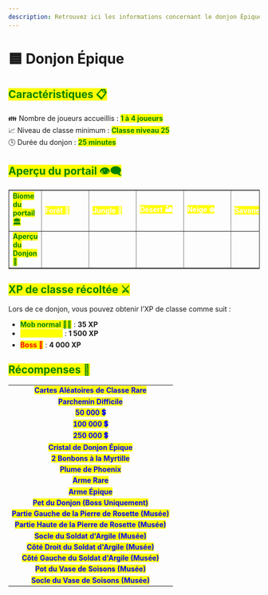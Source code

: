 ```yaml
---
description: Retrouvez ici les informations concernant le donjon Épique
---
```


# 🟦 Donjon Épique

## <mark style="color:green;"> Caractéristiques 📋</mark>

👪 Nombre de joueurs accueillis : <mark style="color:green;">**1 à 4 joueurs**</mark>  
📈 Niveau de classe minimum : <mark style="color:green;">**Classe niveau 25**</mark>  
🕓 Durée du donjon : <mark style="color:green;">**25 minutes**</mark>  

## <mark style="color:green;"> Aperçu du portail 👁‍🗨</mark>

<table border="1" cellspacing="0" cellpadding="6">
  <tr>
    <td><mark style="color:green;"><strong>Biome du portail 🏛️</strong></mark></td>
    <td><mark style="color:white;"><strong>Forêt 🌳</strong></mark></td>
    <td><mark style="color:white;"><strong>Jungle 🦜</strong></mark></td>
    <td><mark style="color:white;"><strong>Désert 🏜️</strong></mark></td>
    <td><mark style="color:white;"><strong>Neige ❄️</strong></mark></td>
    <td><mark style="color:white;"><strong>Savane 🦏</strong></mark></td>
    <td><mark style="color:white;"><strong>Marais 🐸</strong></mark></td>
    <td><mark style="color:white;"><strong>Messa 🌵</strong></mark></td>
    <td><mark style="color:white;"><strong>Nether 🔥</strong></mark></td>
  </tr>
  <tr>
    <td><mark style="color:green;"><strong>Aperçu du Donjon 📸</strong></mark></td>
    <td><figure><img src="../../.gitbook/assets/Les_Donjons/Portail/Epique/Foret.png" alt=""></figure></td>
    <td><figure><img src="../../.gitbook/assets/Les_Donjons/Portail/Epique/Jungle.png" alt=""></figure></td>
    <td><figure><img src="../../.gitbook/assets/Les_Donjons/Portail/Epique/Desert.png" alt=""></figure></td>
    <td><figure><img src="../../.gitbook/assets/Les_Donjons/Portail/Epique/Neige.png" alt=""></figure></td>
    <td><figure><img src="../../.gitbook/assets/Les_Donjons/Portail/Epique/Savane.png" alt=""></figure></td>
    <td><figure><img src="../../.gitbook/assets/Les_Donjons/Portail/Epique/Marais.png" alt=""></figure></td>
    <td><figure><img src="../../.gitbook/assets/Les_Donjons/Portail/Epique/Messa.png" alt=""></figure></td>
    <td><figure><img src="../../.gitbook/assets/Les_Donjons/Portail/Epique/Nether.png" alt=""></figure></td>
  </tr>
</table>

## <mark style="color:green;"> XP de classe récoltée ⚔️</mark>

Lors de ce donjon, vous pouvez obtenir l’XP de classe comme suit :  

* <mark style="color:green;"><strong>Mob normal 🧟‍♂️</strong></mark> : **35 XP**  
* <mark style="color:yellow;"><strong>Mini-boss 👽</strong></mark> : **1 500 XP**  
* <mark style="color:red;"><strong>Boss 🐉</strong></mark> : **4 000 XP**

## <mark style="color:green;">Récompenses 🎁</mark>

|                                                                                      |
|:------------------------------------------------------------------------------------:|
| <mark style="color:blue;"><strong>Cartes Aléatoires de Classe Rare</strong></mark>   |
| <mark style="color:blue;"><strong>Parchemin Difficile</strong></mark>                |
| <mark style="color:blue;"><strong>50 000 💲</strong></mark>                          |
| <mark style="color:blue;"><strong>100 000 💲</strong></mark>                         |
| <mark style="color:blue;"><strong>250 000 💲</strong></mark>                         |
| <mark style="color:blue;"><strong>Cristal de Donjon Épique</strong></mark>           |
| <mark style="color:blue;"><strong>2 Bonbons à la Myrtille</strong></mark>            |
| <mark style="color:blue;"><strong>Plume de Phoenix</strong></mark>                   |
| <mark style="color:blue;"><strong>Arme Rare</strong></mark>                          |
| <mark style="color:blue;"><strong>Arme Épique</strong></mark>                        |
| <mark style="color:blue;"><strong>Pet du Donjon (Boss Uniquement)</strong></mark>    |
| <mark style="color:blue;"><strong>Partie Gauche de la Pierre de Rosette (Musée)</strong></mark> |
| <mark style="color:blue;"><strong>Partie Haute de la Pierre de Rosette (Musée)</strong></mark>  |
| <mark style="color:blue;"><strong>Socle du Soldat d'Argile (Musée)</strong></mark>              |
| <mark style="color:blue;"><strong>Côté Droit du Soldat d'Argile (Musée)</strong></mark>         |
| <mark style="color:blue;"><strong>Côté Gauche du Soldat d'Argile (Musée)</strong></mark>        |
| <mark style="color:blue;"><strong>Pot du Vase de Soisons (Musée)</strong></mark>                |
| <mark style="color:blue;"><strong>Socle du Vase de Soisons (Musée)</strong></mark>              |

